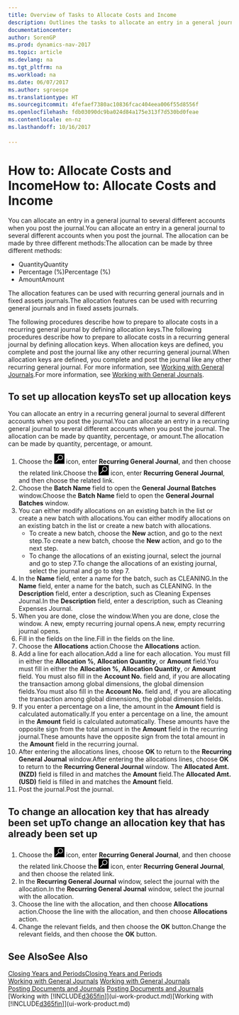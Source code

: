 ```yaml
---
title: Overview of Tasks to Allocate Costs and Income
description: Outlines the tasks to allocate an entry in a general journal to several different accounts when you post the journal.
documentationcenter: 
author: SorenGP
ms.prod: dynamics-nav-2017
ms.topic: article
ms.devlang: na
ms.tgt_pltfrm: na
ms.workload: na
ms.date: 06/07/2017
ms.author: sgroespe
ms.translationtype: HT
ms.sourcegitcommit: 4fefaef7380ac10836fcac404eea006f55d8556f
ms.openlocfilehash: fdb03090dc9ba024d84a175e313f7d530bd0feae
ms.contentlocale: en-nz
ms.lasthandoff: 10/16/2017

---
```

# <a name="how-to-allocate-costs-and-income"></a><span data-ttu-id="3d82d-103">How to: Allocate Costs and Income</span><span class="sxs-lookup"><span data-stu-id="3d82d-103">How to: Allocate Costs and Income</span></span>
<span data-ttu-id="3d82d-104">You can allocate an entry in a general journal to several different accounts when you post the journal.</span><span class="sxs-lookup"><span data-stu-id="3d82d-104">You can allocate an entry in a general journal to several different accounts when you post the journal.</span></span> <span data-ttu-id="3d82d-105">The allocation can be made by three different methods:</span><span class="sxs-lookup"><span data-stu-id="3d82d-105">The allocation can be made by three different methods:</span></span>

* <span data-ttu-id="3d82d-106">Quantity</span><span class="sxs-lookup"><span data-stu-id="3d82d-106">Quantity</span></span>
* <span data-ttu-id="3d82d-107">Percentage (%)</span><span class="sxs-lookup"><span data-stu-id="3d82d-107">Percentage (%)</span></span>
* <span data-ttu-id="3d82d-108">Amount</span><span class="sxs-lookup"><span data-stu-id="3d82d-108">Amount</span></span>

<span data-ttu-id="3d82d-109">The allocation features can be used with recurring general journals and in fixed assets journals.</span><span class="sxs-lookup"><span data-stu-id="3d82d-109">The allocation features can be used with recurring general journals and in fixed assets journals.</span></span>
<!--You can also distribute the cost or revenue of a line to an intercompany partner when you post a sales or purchase document. When you post the document, a line will be posted in your general journal, and a corresponding line will be created in the intercompany outbox.-->

<span data-ttu-id="3d82d-110">The following procedures describe how to prepare to allocate costs in a recurring general journal by defining allocation keys.</span><span class="sxs-lookup"><span data-stu-id="3d82d-110">The following procedures describe how to prepare to allocate costs in a recurring general journal by defining allocation keys.</span></span> <span data-ttu-id="3d82d-111">When allocation keys are defined, you complete and post the journal like any other recurring general journal.</span><span class="sxs-lookup"><span data-stu-id="3d82d-111">When allocation keys are defined, you complete and post the journal like any other recurring general journal.</span></span> <span data-ttu-id="3d82d-112">For more information, see [Working with General Journals](ui-work-general-journals.md).</span><span class="sxs-lookup"><span data-stu-id="3d82d-112">For more information, see [Working with General Journals](ui-work-general-journals.md).</span></span>

## <a name="to-set-up-allocation-keys"></a><span data-ttu-id="3d82d-113">To set up allocation keys</span><span class="sxs-lookup"><span data-stu-id="3d82d-113">To set up allocation keys</span></span>
<span data-ttu-id="3d82d-114">You can allocate an entry in a recurring general journal to several different accounts when you post the journal.</span><span class="sxs-lookup"><span data-stu-id="3d82d-114">You can allocate an entry in a recurring general journal to several different accounts when you post the journal.</span></span> <span data-ttu-id="3d82d-115">The allocation can be made by quantity, percentage, or amount.</span><span class="sxs-lookup"><span data-stu-id="3d82d-115">The allocation can be made by quantity, percentage, or amount.</span></span>
1. <span data-ttu-id="3d82d-116">Choose the ![Search for Page or Report](media/ui-search/search_small.png "Search for Page or Report icon") icon, enter **Recurring General Journal**, and then choose the related link.</span><span class="sxs-lookup"><span data-stu-id="3d82d-116">Choose the ![Search for Page or Report](media/ui-search/search_small.png "Search for Page or Report icon") icon, enter **Recurring General Journal**, and then choose the related link.</span></span>
2. <span data-ttu-id="3d82d-117">Choose the **Batch Name** field to open the **General Journal Batches** window.</span><span class="sxs-lookup"><span data-stu-id="3d82d-117">Choose the **Batch Name** field to open the **General Journal Batches** window.</span></span>
3. <span data-ttu-id="3d82d-118">You can either modify allocations on an existing batch in the list or create a new batch with allocations.</span><span class="sxs-lookup"><span data-stu-id="3d82d-118">You can either modify allocations on an existing batch in the list or create a new batch with allocations.</span></span>
   * <span data-ttu-id="3d82d-119">To create a new batch, choose the **New** action, and go to the next step.</span><span class="sxs-lookup"><span data-stu-id="3d82d-119">To create a new batch, choose the **New** action, and go to the next step.</span></span>
   * <span data-ttu-id="3d82d-120">To change the allocations of an existing journal, select the journal and go to step 7.</span><span class="sxs-lookup"><span data-stu-id="3d82d-120">To change the allocations of an existing journal, select the journal and go to step 7.</span></span>    
4. <span data-ttu-id="3d82d-121">In the **Name** field, enter a name for the batch, such as CLEANING.</span><span class="sxs-lookup"><span data-stu-id="3d82d-121">In the **Name** field, enter a name for the batch, such as CLEANING.</span></span> <span data-ttu-id="3d82d-122">In the **Description** field, enter a description, such as Cleaning Expenses Journal.</span><span class="sxs-lookup"><span data-stu-id="3d82d-122">In the **Description** field, enter a description, such as Cleaning Expenses Journal.</span></span>
5. <span data-ttu-id="3d82d-123">When you are done, close the window.</span><span class="sxs-lookup"><span data-stu-id="3d82d-123">When you are done, close the window.</span></span> <span data-ttu-id="3d82d-124">A new, empty recurring journal opens.</span><span class="sxs-lookup"><span data-stu-id="3d82d-124">A new, empty recurring journal opens.</span></span>
6. <span data-ttu-id="3d82d-125">Fill in the fields on the line.</span><span class="sxs-lookup"><span data-stu-id="3d82d-125">Fill in the fields on the line.</span></span>
7. <span data-ttu-id="3d82d-126">Choose the **Allocations** action.</span><span class="sxs-lookup"><span data-stu-id="3d82d-126">Choose the **Allocations** action.</span></span>
8. <span data-ttu-id="3d82d-127">Add a line for each allocation.</span><span class="sxs-lookup"><span data-stu-id="3d82d-127">Add a line for each allocation.</span></span> <span data-ttu-id="3d82d-128">You must fill in either the **Allocation %**, **Allocation Quantity**, or **Amount** field.</span><span class="sxs-lookup"><span data-stu-id="3d82d-128">You must fill in either the **Allocation %**, **Allocation Quantity**, or **Amount** field.</span></span> <span data-ttu-id="3d82d-129">You must also fill in the **Account No.** field and, if you are allocating the transaction among global dimensions, the global dimension fields.</span><span class="sxs-lookup"><span data-stu-id="3d82d-129">You must also fill in the **Account No.** field and, if you are allocating the transaction among global dimensions, the global dimension fields.</span></span>
9. <span data-ttu-id="3d82d-130">If you enter a percentage on a line, the amount in the **Amount** field is calculated automatically.</span><span class="sxs-lookup"><span data-stu-id="3d82d-130">If you enter a percentage on a line, the amount in the **Amount** field is calculated automatically.</span></span> <span data-ttu-id="3d82d-131">These amounts have the opposite sign from the total amount in the **Amount** field in the recurring journal.</span><span class="sxs-lookup"><span data-stu-id="3d82d-131">These amounts have the opposite sign from the total amount in the **Amount** field in the recurring journal.</span></span>
10. <span data-ttu-id="3d82d-132">After entering the allocations lines, choose **OK** to return to the **Recurring General Journal** window.</span><span class="sxs-lookup"><span data-stu-id="3d82d-132">After entering the allocations lines, choose **OK** to return to the **Recurring General Journal** window.</span></span> <span data-ttu-id="3d82d-133">The **Allocated Amt. (NZD)** field is filled in and matches the **Amount** field.</span><span class="sxs-lookup"><span data-stu-id="3d82d-133">The **Allocated Amt. (USD)** field is filled in and matches the **Amount** field.</span></span>
11. <span data-ttu-id="3d82d-134">Post the journal.</span><span class="sxs-lookup"><span data-stu-id="3d82d-134">Post the journal.</span></span>

## <a name="to-change-an-allocation-key-that-has-already-been-set-up"></a><span data-ttu-id="3d82d-135">To change an allocation key that has already been set up</span><span class="sxs-lookup"><span data-stu-id="3d82d-135">To change an allocation key that has already been set up</span></span>
1. <span data-ttu-id="3d82d-136">Choose the ![Search for Page or Report](media/ui-search/search_small.png "Search for Page or Report icon") icon, enter **Recurring General Journal**, and then choose the related link.</span><span class="sxs-lookup"><span data-stu-id="3d82d-136">Choose the ![Search for Page or Report](media/ui-search/search_small.png "Search for Page or Report icon") icon, enter **Recurring General Journal**, and then choose the related link.</span></span>
2. <span data-ttu-id="3d82d-137">In the **Recurring General Journal** window, select the journal with the allocation.</span><span class="sxs-lookup"><span data-stu-id="3d82d-137">In the **Recurring General Journal** window, select the journal with the allocation.</span></span>
3. <span data-ttu-id="3d82d-138">Choose the line with the allocation, and then choose **Allocations** action.</span><span class="sxs-lookup"><span data-stu-id="3d82d-138">Choose the line with the allocation, and then choose **Allocations** action.</span></span>
4. <span data-ttu-id="3d82d-139">Change the relevant fields, and then choose the **OK** button.</span><span class="sxs-lookup"><span data-stu-id="3d82d-139">Change the relevant fields, and then choose the **OK** button.</span></span>

## <a name="see-also"></a><span data-ttu-id="3d82d-140">See Also</span><span class="sxs-lookup"><span data-stu-id="3d82d-140">See Also</span></span>
[<span data-ttu-id="3d82d-141">Closing Years and Periods</span><span class="sxs-lookup"><span data-stu-id="3d82d-141">Closing Years and Periods</span></span>](year-close-years-periods.md)  
<span data-ttu-id="3d82d-142">[Working with General Journals](ui-work-general-journals.md)  </span><span class="sxs-lookup"><span data-stu-id="3d82d-142">[Working with General Journals](ui-work-general-journals.md)  </span></span>  
<span data-ttu-id="3d82d-143">[Posting Documents and Journals](ui-post-documents-journals.md)  </span><span class="sxs-lookup"><span data-stu-id="3d82d-143">[Posting Documents and Journals](ui-post-documents-journals.md)  </span></span>  
<span data-ttu-id="3d82d-144">[Working with [!INCLUDE[d365fin](includes/d365fin_md.md)]](ui-work-product.md)</span><span class="sxs-lookup"><span data-stu-id="3d82d-144">[Working with [!INCLUDE[d365fin](includes/d365fin_md.md)]](ui-work-product.md)</span></span>

